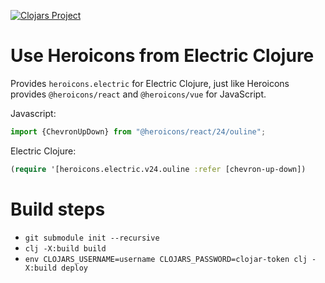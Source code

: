 [![Clojars Project](https://img.shields.io/clojars/v/com.hyperfiddle/heroicons-electric.svg)](https://clojars.org/com.hyperfiddle/heroicons-electric)

# Use Heroicons from Electric Clojure

Provides `heroicons.electric` for Electric Clojure, just like Heroicons provides
`@heroicons/react` and `@heroicons/vue` for JavaScript.

Javascript:
```javascript
import {ChevronUpDown} from "@heroicons/react/24/ouline";
```

Electric Clojure:
```clojure
(require '[heroicons.electric.v24.ouline :refer [chevron-up-down])
```


# Build steps

- `git submodule init --recursive`
- `clj -X:build build`
- `env CLOJARS_USERNAME=username CLOJARS_PASSWORD=clojar-token clj -X:build deploy`
